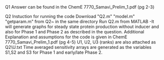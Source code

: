 Q1
Answer can be found in the ChemE 7770_Samavi_Prelim_1.pdf (pg 2-3)

Q2
Instuction for running the code
	Download "Q2.m" "model.m" "getparam.m" from Q2\~ in the same directory
	Run Q2.m from MATLAB
	-It will generate graphs for steady state protein production without inducer and also for Phase 1 and Phase 2 as 		described in the question.
Additional
	Explanation and assumptions for the code is given in ChemE 7770_Samavi_Prelim_1.pdf (pg 4-5)
	U1, U2, U3 (ranks) are also attached as Q2\U.txt 
	Time averaged sensitivity arrays are generated as the variables S1,S2 and S3 for Phase 1 and early/late Phase 2.
